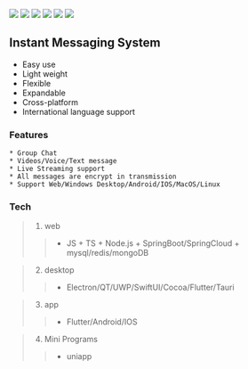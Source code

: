 ![](https://img.shields.io/badge/language-Java-brightgreen.svg?style=plastic)
![](https://img.shields.io/badge/language-Go-brightgreen.svg?style=plastic)
![](https://img.shields.io/badge/language-TypeScript-brightgreen.svg?style=plastic)
![](https://img.shields.io/badge/language-Flutter-brightgreen.svg?style=plastic)
![](https://img.shields.io/badge/language-Vue-brightgreen.svg?style=plastic)
![](https://img.shields.io/badge/language-NodeJS-brightgreen.svg?style=plastic)

## Instant Messaging System
 * Easy use
 * Light weight
 * Flexible
 * Expandable
 * Cross-platform
 * International language support

### Features
	* Group Chat
	* Videos/Voice/Text message
	* Live Streaming support
	* All messages are encrypt in transmission
	* Support Web/Windows Desktop/Android/IOS/MacOS/Linux

### Tech
> 1. web
>> - JS + TS + Node.js + SpringBoot/SpringCloud + mysql/redis/mongoDB

> 2. desktop
>> - Electron/QT/UWP/SwiftUI/Cocoa/Flutter/Tauri

> 3. app
>> - Flutter/Android/IOS

> 4. Mini Programs
>> - uniapp

